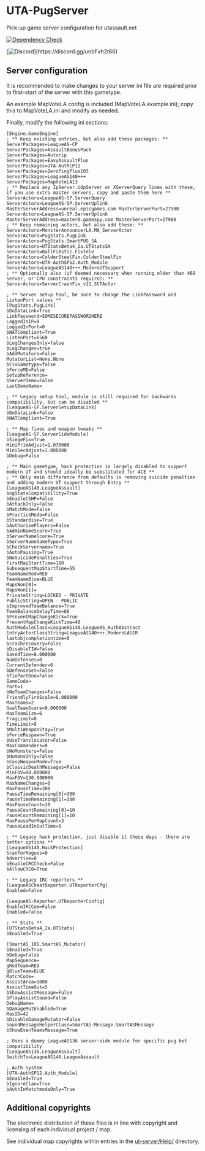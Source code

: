 # UTA-PugServer
Pick-up game server configuration for utassault.net

[![Dependency Check](https://github.com/Sizzl/UTA-PugServer/actions/workflows/validate.yml/badge.svg)](https://github.com/Sizzl/UTA-PugServer/actions/workflows/validate.yml)

[![Discord]("https://discordapp.com/api/guilds/250997389308067841/widget.png")](https://discord.gg/unbFxh2t66)

## Server configuration
It is recommended to make changes to your server ini file are required prior to first-start of the server with this gametype.

An example MapVoteLA config is included (MapVoteLA.example.ini); copy this to MapVoteLA.ini and modify as needed.

Finally, modify the following ini sections:

```
[Engine.GameEngine]
; ** Keep existing entries, but also add these packages: **
ServerPackages=LeagueAS-CP
ServerPackages=AssaultBonusPack
ServerPackages=Autorip
ServerPackages=EavyAssaultPlus
ServerPackages=UTA-AuthCP12
ServerPackages=ZeroPingPlus103
ServerPackages=LeagueAS140+++
ServerPackages=MapVoteLA13
; ** Replace any IpServer.UdpServer or XServerQuery lines with these, if you use extra master servers, copy and paste them here **
ServerActors=LeagueAS-SP.ServerQuery
ServerActors=LeagueAS-SP.ServerUplink MasterServerAddress=unreal.epicgames.com MasterServerPort=27900
ServerActors=LeagueAS-SP.ServerUplink MasterServerAddress=master0.gamespy.com MasterServerPort=27900
; ** Keep remaining actors, but also add these: **
ServerActors=MonsterAnnouncerLA.MA_ServerActor
ServerActors=PugStats.PugLink
ServerActors=PugStats.SmartPUG_SA
ServerActors=UTStatsBeta4_2a.UTStatsSA
ServerActors=BallFiXstic.FixTele
ServerActors=ColderSteelFix.ColderSteelFix
ServerActors=UTA-AuthSP12.Auth_Module
ServerActors=LeagueAS140+++.ModernUTSupport
; ** Optionally also (if deemed necessary when running older than 469 server, or CPU constraints require): **
ServerActors=ServerCrashFix_v11.SCFActor

; ** Server setup tool, be sure to change the LinkPassword and ListenPort values **
[PugStats.PugLink]
bDoDataLink=True
LinkPassword=SOMESECUREPASSWORDHERE
LoggedInIP=0
LoggedInPort=0
bNATCompliant=True
ListenPort=6560
bLogChangesOnly=false
bLogChanges=true
bAddMutators=False
MutatorList=None.None
bFixGametype=false
bForceME=False
SetupReference=
bServerDemo=False
LastDemoName=

; ** Legacy setup tool, module is still required for backwards compatibility, but can be disabled **
[LeagueAS-SP.ServerSetupDataLink]
bDoDataLink=False
bNATCompliant=True

; ** Map fixes and weapon tweaks **
[LeagueAS-SP.ServerSideModule]
bSiegeFix=True
MiniPrimAdjust=1.070000
MiniSecAdjust=1.080000
bDebug=False

; ** Main gametype, hack protection is largely disabled to support modern UT and should ideally be substituted for ACE **
; ** Only main difference from defaults is removing suicide penalties and adding modern UT support through Entry **
[LeagueAS140.LeagueAssault]
bngStatsCompatibility=True
bEnableCSHP=False
bAttackOnly=False
bMatchMode=False
bPracticeMode=False
bStandardise=True
bAuthorisePlayers=False
bAdminNameScore=True
bServerNameScore=True
bServerNameGameType=True
bCheckServername=True
bAutoPausing=True
bNoSuicidePenalties=True
FirstMapStartTime=180
SubsequentMapStartTime=55
TeamNameRed=RED
TeamNameBlue=BLUE
MapsWon[0]=
MapsWon[1]=
PrivateString=LOCKED - PRIVATE
PublicString=OPEN - PUBLIC
bImprovedTeamBalance=True
TeamBalanceDelayTime=60
bPreventMapChangeKick=True
PreventMapChangeKickTime=40
AuthModuleClass=LeagueAS140.LeagueAS_AuthAbstract
EntryActorClassString=LeagueAS140+++.ModernLASER
lastobjcompletiontime=0
bcrashrecovery=False
bDisableTIW=False
SavedTime=0.000000
NumDefenses=0
CurrentDefender=0
bDefenseSet=False
bTiePartOne=False
GameCode=
Part=1
bNoTeamChanges=False
FriendlyFireScale=0.000000
MaxTeams=2
GoalTeamScore=0.000000
MaxTeamSize=6
FragLimit=0
TimeLimit=9
bMultiWeaponStay=True
bForceRespawn=True
bUseTranslocator=False
MaxCommanders=0
bNoMonsters=False
bHumansOnly=False
bCoopWeaponMode=True
bClassicDeathMessages=False
MinFOV=80.000000
MaxFOV=130.000000
MaxNameChanges=0
MaxPauseTime=300
PauseTimeRemaining[0]=300
PauseTimeRemaining[1]=300
MaxPauseCount=10
PauseCountRemaining[0]=10
PauseCountRemaining[1]=10
MaxPausePerMapCount=3
PauseLeadInOutTime=5

; ** Legacy hack protection, just disable it these days - there are better options **
[LeagueAS140.HackProtection]
ScanForRogues=0
Advertise=0
bEnableCRCCheck=False
bAllowCRC0=True

; ** Legacy IRC reporters **
[LeagueASCheatReporter.UTReporterCfg]
Enabled=False

[LeagueAS-Reporter.UTReporterConfig]
EnableIRCCom=False
Enabled=False

; ** Stats **
[UTStatsBeta4_2a.UTStats]
bEnabled=True

[SmartAS_101.SmartAS_Mutator]
bEnabled=True
bDebug=False
MapSequence=
gRedTeam=RED
gBlueTeam=BLUE
MatchCode=
AssistArea=1000
AssistTimeOut=5
bShowAssistMessage=False
bPlayAssistSound=False
DebugName=
bDamageMutEnabled=True
MaxID=42
bDisableDamageMutator=False
SoundMessageHelperClass=SmartAS-Message.SmartASMessage
bShowEvenTeamsMessage=True

; Uses a dummy LeagueAS136 server-side module for specific pug bot compatibility
[LeagueAS136.LeagueAssault]
SwitchTo=LeagueAS140.LeagueAssault

; Auth system
[UTA-AuthSP12.Auth_Module]
bEnabled=True
bIgnoreClan=True
bAuthInMatchmodeOnly=True
```

## Additional copyrights
The electronic distribution of these files is in line with copyright and licensing of each individual project / map.

See individual map copyrights within entries in the [ut-server/Help/](ut-server/Help/) directory.
